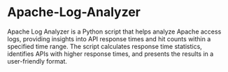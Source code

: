 # Apache-Log-Analyzer
Apache Log Analyzer is a Python script that helps analyze Apache access logs, providing insights into API response times and hit counts within a specified time range. The script calculates response time statistics, identifies APIs with higher response times, and presents the results in a user-friendly format.
